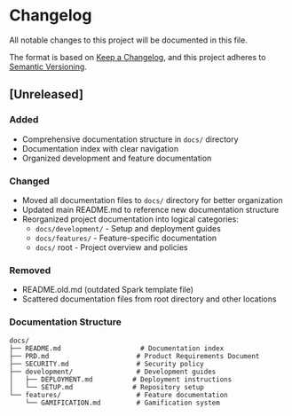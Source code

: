 # Changelog

All notable changes to this project will be documented in this file.

The format is based on [Keep a Changelog](https://keepachangelog.com/en/1.0.0/),
and this project adheres to [Semantic Versioning](https://semver.org/spec/v2.0.0.html).

## [Unreleased]

### Added

- Comprehensive documentation structure in `docs/` directory
- Documentation index with clear navigation
- Organized development and feature documentation

### Changed

- Moved all documentation files to `docs/` directory for better organization
- Updated main README.md to reference new documentation structure
- Reorganized project documentation into logical categories:
  - `docs/development/` - Setup and deployment guides
  - `docs/features/` - Feature-specific documentation
  - `docs/` root - Project overview and policies

### Removed

- README.old.md (outdated Spark template file)
- Scattered documentation files from root directory and other locations

### Documentation Structure

```
docs/
├── README.md                    # Documentation index
├── PRD.md                      # Product Requirements Document
├── SECURITY.md                 # Security policy
├── development/                # Development guides
│   ├── DEPLOYMENT.md          # Deployment instructions
│   └── SETUP.md               # Repository setup
└── features/                   # Feature documentation
    └── GAMIFICATION.md         # Gamification system
```
